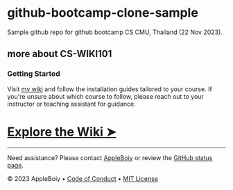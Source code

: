 # github-bootcamp-clone-sample

Sample github repo for github bootcamp CS CMU, Thailand (22 Nov 2023).

## more about CS-WIKI101

### Getting Started

Visit [my wiki](https://github.com/CSCMU-65s/cs-wiki101/tree/main/instructions) and follow the installation guides tailored to your course. If you're unsure about which course to follow, please reach out to your instructor or teaching assistant for guidance.

# [Explore the Wiki &#10148;](https://github.com/CSCMU-65s/cs-wiki101/tree/main/instructions)

---

Need assistance? Please contact [AppleBoiy](mailto:contact.chaipat@gmail.com) or review the [GitHub status page](https://www.githubstatus.com).

&copy; 2023 AppleBoiy &bull; [Code of Conduct](https://www.contributor-covenant.org/version/2/1/code_of_conduct/code_of_conduct.md) &bull; [MIT License](LICENSE)
